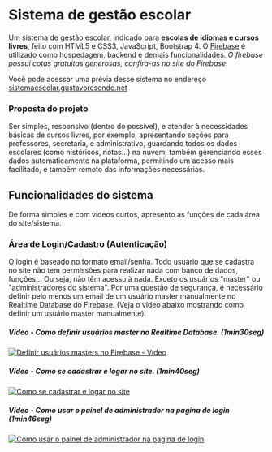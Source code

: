 # Sistema de gestão escolar

Um sistema de gestão escolar, indicado para **escolas de idiomas e cursos livres**, feito com HTML5 e CSS3, JavaScript, Bootstrap 4. O [Firebase](https://firebase.google.com) é utilizado como hospedagem, backend e demais funcionalidades. *O firebase possui cotas gratuitas generosas, confira-as no site do Firebase*.
 
 Você pode acessar uma prévia desse sistema no endereço [sistemaescolar.gustavoresende.net](https://sistemaescolar.gustavoresende.net/)
 
 ### Proposta do projeto 
 Ser simples, responsivo (dentro do possível), e atender à necessidades básicas de cursos livres, por exemplo, apresentando seções para professores, secretaria, e administrativo, guardando todos os dados escolares (como históricos, notas...) na nuvem, também gerenciando esses dados automaticamente na plataforma, permitindo um acesso mais facilitado, e também remoto das informações necessárias.

 ## Funcionalidades do sistema
 De forma simples e com vídeos curtos, apresento as funções de cada área do site/sistema.
### Área de Login/Cadastro (Autenticação)
O login é baseado no formato email/senha. Todo usuário que se cadastra no site não tem permissões para realizar nada com banco de dados, funções... Ou seja, não têm acesso à nada. Exceto os usuários "master" ou "administradores do sistema". Por uma questão de segurança, é necessário definir pelo menos um email de um usuário master manualmente no Realtime Database do Firebase. (Veja o vídeo abaixo mostrando como definir um usuário master manualmente).

##### Vídeo - Como definir usuários master no Realtime Database. (1min30seg)
[![Definir usuários masters no Firebase - Vídeo](http://img.youtube.com/vi/eRPceWNkV3s/0.jpg)](http://www.youtube.com/watch?v=eRPceWNkV3s "Definir usuários masters no Firebase")

##### Vídeo - Como se cadastrar e logar no site. (1min40seg)
[![Como se cadastrar e logar no site](http://img.youtube.com/vi/QGrImToH5-s/0.jpg)](http://www.youtube.com/watch?v=QGrImToH5-s "Como se cadastrar e logar no site")


##### Vídeo - Como usar o painel de administrador na pagina de login (1min46seg)
[![Como usar o painel de administrador na pagina de login](http://img.youtube.com/vi/T0z-knrXUrI/0.jpg)](http://www.youtube.com/watch?v=T0z-knrXUrI "Como usar o painel de administrador na pagina de login")

